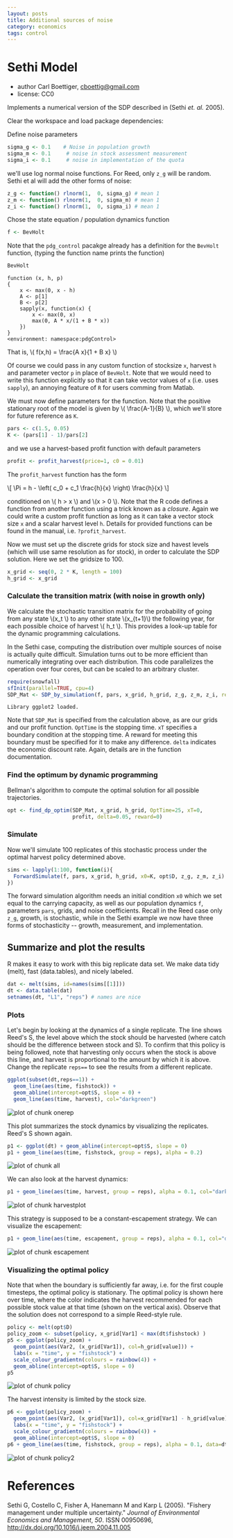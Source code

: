```yaml
---
layout: posts
title: Additional sources of noise  
category: economics 
tags: control
---
```





# Sethi Model
 * author Carl Boettiger, <cboettig@gmail.com>
 * license: CC0

 Implements a numerical version of the SDP described in (Sethi _et. al._ 2005).


Clear the workspace and load package dependencies: 




Define noise parameters 



```r
sigma_g <- 0.1    # Noise in population growth
sigma_m <- 0.1     # noise in stock assessment measurement
sigma_i <- 0.1     # noise in implementation of the quota
```




we'll use log normal noise functions. 
For Reed, only `z_g` will be random.
Sethi et al will add the other forms of noise: 



```r
z_g <- function() rlnorm(1,  0, sigma_g) # mean 1
z_m <- function() rlnorm(1,  0, sigma_m) # mean 1
z_i <- function() rlnorm(1,  0, sigma_i) # mean 1
```





Chose the state equation / population dynamics function



```r
f <- BevHolt
```




Note that the `pdg_control` pacakge already has a definition for the `BevHolt` function, (typing the function name prints the function)



```r
BevHolt
```



```
function (x, h, p) 
{
    x <- max(0, x - h)
    A <- p[1]
    B <- p[2]
    sapply(x, function(x) {
        x <- max(0, x)
        max(0, A * x/(1 + B * x))
    })
}
<environment: namespace:pdgControl>
```




That is, \\( f(x,h) = \frac{A x}{1 + B x} \\)

Of course we could pass in any custom function of stocksize `x`, harvest `h` and parameter vector `p` in place of `BevHolt`.  Note that we would need to write this function explicitly so that it can take vector values of `x` (i.e. uses `sapply`), an annoying feature of `R` for users comming from Matlab.  


We must now define parameters for the function.  Note that the positive stationary root of the model is given by \\( \frac{A-1}{B} \\), which we'll store for future reference as `K`.  



```r
pars <- c(1.5, 0.05)
K <- (pars[1] - 1)/pars[2]
```






and we use a harvest-based profit function with default parameters



```r
profit <- profit_harvest(price=1, c0 = 0.01) 
```




The `profit_harvest` function has the form 

\\[ \Pi = h - \left( c_0  + c_1 \frac{h}{x} \right) \frac{h}{x} \\]

conditioned on \\( h > x \\) and \\(x > 0 \\).  Note that the R code defines a function from another function using a trick known as a _closure_.  Again we could write a custom profit function as long as it can take a vector stock size `x` and a scalar harvest level `h`.  Details for provided functions can be found in the manual, i.e. `?profit_harvest`. 


Now we must set up the discrete grids for stock size and havest levels (which will use same resolution as for stock), in order to calculate the SDP solution.   Here we set the gridsize to 100.  



```r
x_grid <- seq(0, 2 * K, length = 100)  
h_grid <- x_grid  
```





### Calculate the transition matrix (with noise in growth only)      

We calculate the stochastic transition matrix for the probability of going from any state \\(x_t \\) to any other state \\(x_{t+1}\\) the following year, for each possible choice of harvest \\( h_t \\).  This provides a look-up table for the dynamic programming calculations.  


In the Sethi case, computing the distribution over multiple sources of noise is actually quite difficult.  Simulation turns out to be more efficient than numerically integrating over each distribution.  This code parallelizes the operation over four cores, but can be scaled to an arbitrary cluster. 



```r
require(snowfall) 
sfInit(parallel=TRUE, cpu=4)
SDP_Mat <- SDP_by_simulation(f, pars, x_grid, h_grid, z_g, z_m, z_i, reps=999)
```



```
Library ggplot2 loaded.
```



Note that `SDP_Mat` is specified from the calculation above, as are our grids and our profit function. `OptTime` is the stopping time.  `xT` specifies a boundary condition at the stopping time. A reward for meeting this boundary must be specified for it to make any difference.  `delta` indicates the economic discount rate. Again, details are in the function documentation.   



### Find the optimum by dynamic programming

Bellman's algorithm to compute the optimal solution for all possible trajectories. 



```r
opt <- find_dp_optim(SDP_Mat, x_grid, h_grid, OptTime=25, xT=0, 
                     profit, delta=0.05, reward=0)
```




### Simulate 

Now we'll simulate 100 replicates of this stochastic process under the optimal harvest policy determined above.



```r
sims <- lapply(1:100, function(i){
  ForwardSimulate(f, pars, x_grid, h_grid, x0=K, opt$D, z_g, z_m, z_i)
})
```




The forward simulation algorithm needs an initial condition `x0` which we set equal to the carrying capacity, as well as our population dynamics `f`, parameters `pars`, grids, and noise coefficients.  Recall in the Reed case only `z_g`, growth, is stochastic, while in the Sethi example we now have three forms of stochasticity -- growth, measurement, and implementation.   


## Summarize and plot the results                                                   

R makes it easy to work with this big replicate data set.  We make data tidy (melt), fast (data.tables), and nicely labeled.



```r
dat <- melt(sims, id=names(sims[[1]]))  
dt <- data.table(dat)
setnames(dt, "L1", "reps") # names are nice
```




### Plots 

Let's begin by looking at the dynamics of a single replicate. The line shows Reed's S, the level above which the stock should be harvested (where catch should be the difference between stock and S).  To confirm that this policy is being followed, note that harvesting only occurs when the stock is above this line, and harvest is proportional to the amount by which it is above.  Change the replicate `reps==` to see the results from a different replicate.  



```r
ggplot(subset(dt,reps==1)) +
  geom_line(aes(time, fishstock)) +
  geom_abline(intercept=opt$S, slope = 0) +
  geom_line(aes(time, harvest), col="darkgreen") 
```

![plot of chunk onerep](http://farm9.staticflickr.com/8007/7130135757_09c23e3e5a_o.png) 



This plot summarizes the stock dynamics by visualizing the replicates. Reed's S shown again.



```r
p1 <- ggplot(dt) + geom_abline(intercept=opt$S, slope = 0) 
p1 + geom_line(aes(time, fishstock, group = reps), alpha = 0.2)
```

![plot of chunk all](http://farm9.staticflickr.com/8148/6984061776_d15e7d073f_o.png) 


We can also look at the harvest dynamics:



```r
p1 + geom_line(aes(time, harvest, group = reps), alpha = 0.1, col="darkgreen")
```

![plot of chunk harvestplot](http://farm8.staticflickr.com/7188/6984052718_6e932cedf8_o.png) 


This strategy is supposed to be a constant-escapement strategy. We can visualize the escapement: 



```r
p1 + geom_line(aes(time, escapement, group = reps), alpha = 0.1, col="darkgrey")
```

![plot of chunk escapement](http://farm8.staticflickr.com/7096/6984052922_b4ab50f14b_o.png) 






### Visualizing the optimal policy

Note that when the boundary is sufficiently far away, i.e. for the first couple timesteps, the optimal policy is stationary.  The optimal policy is shown here over time, where the color indicates the harvest recommended for each possible stock value at that time (shown on the vertical axis). Observe that the solution does not correspond to a simple Reed-style rule.  



```r
policy <- melt(opt$D)
policy_zoom <- subset(policy, x_grid[Var1] < max(dt$fishstock) )
p5 <- ggplot(policy_zoom) + 
  geom_point(aes(Var2, (x_grid[Var1]), col=h_grid[value])) + 
  labs(x = "time", y = "fishstock") +
  scale_colour_gradientn(colours = rainbow(4)) +
  geom_abline(intercept=opt$S, slope = 0) 
p5
```

![plot of chunk policy](http://farm8.staticflickr.com/7198/7130146133_bf7083f9d2_o.png) 


The harvest intensity is limited by the stock size.




```r
p6 <- ggplot(policy_zoom) + 
  geom_point(aes(Var2, (x_grid[Var1]), col=x_grid[Var1] - h_grid[value])) + 
  labs(x = "time", y = "fishstock") +
  scale_colour_gradientn(colours = rainbow(4)) +
  geom_abline(intercept=opt$S, slope = 0) 
p6 + geom_line(aes(time, fishstock, group = reps), alpha = 0.1, data=dt)
```

![plot of chunk policy2](http://farm9.staticflickr.com/8007/6984063036_ea9d9ac47d_o.png) 


# References

Sethi G, Costello C, Fisher A, Hanemann M and Karp L (2005).
"Fishery management under multiple uncertainty." _Journal of
Environmental Economics and Management_, *50*. ISSN 00950696,
http://dx.doi.org/10.1016/j.jeem.2004.11.005

